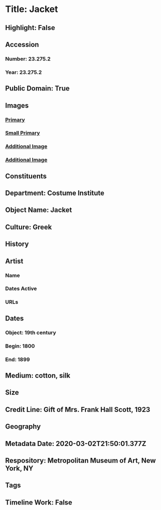 # Title: Jacket
## Highlight: False
## Accession
### Number: 23.275.2
### Year: 23.275.2
## Public Domain: True
## Images
### [Primary](https://images.metmuseum.org/CRDImages/ci/original/23.275.2_F.jpg)
### [Small Primary](https://images.metmuseum.org/CRDImages/ci/web-large/23.275.2_F.jpg)
### [Additional Image](https://images.metmuseum.org/CRDImages/ci/original/23.275.2_B.jpg)
### [Additional Image](https://images.metmuseum.org/CRDImages/ci/original/23.275.2_d.jpg)
## Constituents
## Department: Costume Institute
## Object Name: Jacket
## Culture: Greek
## History
## Artist
### Name
### Dates Active
### URLs
## Dates
### Object: 19th century
### Begin: 1800
### End: 1899
## Medium: cotton, silk
## Size
## Credit Line: Gift of Mrs. Frank Hall Scott, 1923
## Geography
## Metadata Date: 2020-03-02T21:50:01.377Z
## Respository: Metropolitan Museum of Art, New York, NY
## Tags
## Timeline Work: False
